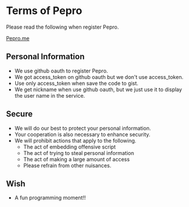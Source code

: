 # Terms of Pepro

Please read the following when register Pepro.

[Pepro.me](https://pepro.me)

## Personal Information

- We use github oauth to register Pepro.
- We got access_token on github oauth but we don't use access_token.
- Use only access_token  when save the code to gist.
- We get nickname when use github oauth, but we just use it to display the user name in the service.

## Secure

- We will do our best to protect your personal information.
- Your cooperation is also necessary to enhance security.
- We will prohibit actions that apply to the following.
    - The act of embedding offensive script
    - The act of trying to steal personal information
    - The act of making a large amount of access
    - Please refrain from other nuisances.

## Wish

- A fun programming moment!!
